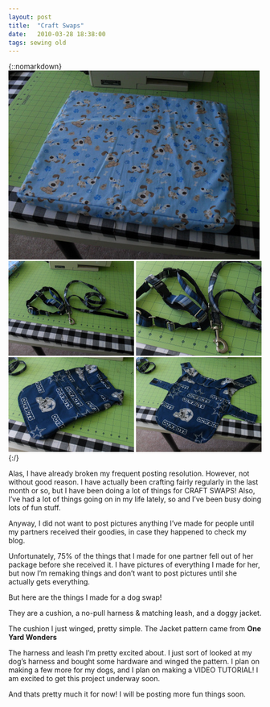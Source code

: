 ```yaml
---
layout: post
title:  "Craft Swaps"
date:   2010-03-28 18:38:00
tags: sewing old
---
```

{::nomarkdown}
<img src="/uploads/2010/03/craftswap01.jpg">
<img src="/uploads/2010/03/craftswap02.jpg">
<img src="/uploads/2010/03/craftswap03.jpg">
<img src="/uploads/2010/03/craftswap04.jpg">
<img src="/uploads/2010/03/craftswap05.jpg">
{:/}

Alas, I have already broken my frequent posting resolution. However, not without good reason. I have actually been crafting fairly regularly in the last month or so, but I  have been doing a lot of things for CRAFT SWAPS! Also, I’ve had a lot of things going on in my life lately, so and I’ve been busy doing lots of fun stuff.

Anyway, I did not want to post pictures anything I’ve made for people until my partners received their goodies, in case they happened to check my blog.

Unfortunately, 75% of the things that I made for one partner fell out of her package before she received it. I have pictures of everything I made for her, but now I’m remaking things and don’t want to post pictures until she actually gets everything.

But here are the things I made for a dog swap!

They are a cushion, a no-pull harness & matching leash, and a doggy jacket.

The cushion I just winged, pretty simple. The Jacket pattern came from **One Yard Wonders**

The harness and leash I’m pretty excited about. I just sort of looked at my dog’s harness and bought some hardware and winged the pattern. I plan on making a few more for my dogs, and I plan on making a VIDEO TUTORIAL! I am excited to get this project underway soon.

And thats pretty much it for now! I will be posting more fun things soon.

